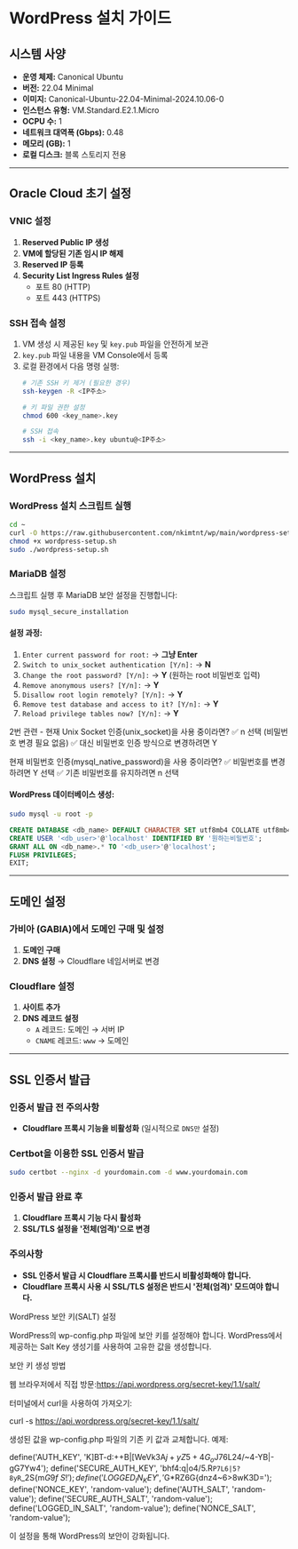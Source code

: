 # WordPress 설치 가이드

## 시스템 사양
- **운영 체제:** Canonical Ubuntu
- **버전:** 22.04 Minimal
- **이미지:** Canonical-Ubuntu-22.04-Minimal-2024.10.06-0
- **인스턴스 유형:** VM.Standard.E2.1.Micro
- **OCPU 수:** 1
- **네트워크 대역폭 (Gbps):** 0.48
- **메모리 (GB):** 1
- **로컬 디스크:** 블록 스토리지 전용

---

## Oracle Cloud 초기 설정

### VNIC 설정
1. **Reserved Public IP 생성**
2. **VM에 할당된 기존 임시 IP 해제**
3. **Reserved IP 등록**
4. **Security List Ingress Rules 설정**
   - 포트 80 (HTTP)
   - 포트 443 (HTTPS)

### SSH 접속 설정
1. VM 생성 시 제공된 `key` 및 `key.pub` 파일을 안전하게 보관
2. `key.pub` 파일 내용을 VM Console에서 등록
3. 로컬 환경에서 다음 명령 실행:
   ```bash
   # 기존 SSH 키 제거 (필요한 경우)
   ssh-keygen -R <IP주소>
   
   # 키 파일 권한 설정
   chmod 600 <key_name>.key
   
   # SSH 접속
   ssh -i <key_name>.key ubuntu@<IP주소>
   ```

---

## WordPress 설치

### WordPress 설치 스크립트 실행
```bash
cd ~
curl -O https://raw.githubusercontent.com/nkimtnt/wp/main/wordpress-setup.sh
chmod +x wordpress-setup.sh
sudo ./wordpress-setup.sh
```

### MariaDB 설정
스크립트 실행 후 MariaDB 보안 설정을 진행합니다:
```bash
sudo mysql_secure_installation
```

#### 설정 과정:
1. `Enter current password for root:` → **그냥 Enter**
2. `Switch to unix_socket authentication [Y/n]:` → **N**
3. `Change the root password? [Y/n]:` → **Y** (원하는 root 비밀번호 입력)
4. `Remove anonymous users? [Y/n]:` → **Y**
5. `Disallow root login remotely? [Y/n]:` → **Y**
6. `Remove test database and access to it? [Y/n]:` → **Y**
7. `Reload privilege tables now? [Y/n]:` → **Y**

2번 관련 - 현재 Unix Socket 인증(unix_socket)을 사용 중이라면?
✅ n 선택 (비밀번호 변경 필요 없음)
✅ 대신 비밀번호 인증 방식으로 변경하려면 Y

현재 비밀번호 인증(mysql_native_password)을 사용 중이라면?
✅ 비밀번호를 변경하려면 Y 선택
✅ 기존 비밀번호를 유지하려면 n 선택

#### WordPress 데이터베이스 생성:
```bash
sudo mysql -u root -p
```
```sql
CREATE DATABASE <db_name> DEFAULT CHARACTER SET utf8mb4 COLLATE utf8mb4_unicode_ci;
CREATE USER '<db_user>'@'localhost' IDENTIFIED BY '원하는비밀번호';
GRANT ALL ON <db_name>.* TO '<db_user>'@'localhost';
FLUSH PRIVILEGES;
EXIT;
```

---

## 도메인 설정

### 가비아 (GABIA)에서 도메인 구매 및 설정
1. **도메인 구매**
2. **DNS 설정** → Cloudflare 네임서버로 변경

### Cloudflare 설정
1. **사이트 추가**
2. **DNS 레코드 설정**
   - `A` 레코드: 도메인 → 서버 IP
   - `CNAME` 레코드: `www` → 도메인

---

## SSL 인증서 발급

### 인증서 발급 전 주의사항
- **Cloudflare 프록시 기능을 비활성화** (일시적으로 `DNS만` 설정)

### Certbot을 이용한 SSL 인증서 발급
```bash
sudo certbot --nginx -d yourdomain.com -d www.yourdomain.com
```

### 인증서 발급 완료 후
1. **Cloudflare 프록시 기능 다시 활성화**
2. **SSL/TLS 설정을 '전체(엄격)'으로 변경**

### 주의사항
- **SSL 인증서 발급 시 Cloudflare 프록시를 반드시 비활성화해야 합니다.**
- **Cloudflare 프록시 사용 시 SSL/TLS 설정은 반드시 '전체(엄격)' 모드여야 합니다.**

WordPress 보안 키(SALT) 설정

WordPress의 wp-config.php 파일에 보안 키를 설정해야 합니다. WordPress에서 제공하는 Salt Key 생성기를 사용하여 고유한 값을 생성합니다.

보안 키 생성 방법

웹 브라우저에서 직접 방문:https://api.wordpress.org/secret-key/1.1/salt/

터미널에서 curl을 사용하여 가져오기:

curl -s https://api.wordpress.org/secret-key/1.1/salt/

생성된 값을 wp-config.php 파일의 기존 키 값과 교체합니다. 예제:

define('AUTH_KEY',         'K]BT-d:++B|[WeVk3A$j+yZ5+4G_o$J76L24/~4-YB|-gG7Yw4');
define('SECURE_AUTH_KEY',  'bhf4:q|o4/5.R`P7L6|5?8yR`_2S{m$G9f~S!');
define('LOGGED_IN_KEY',    '$G*RZ6G{dnz4~6>8wK3D=');
define('NONCE_KEY',        'random-value');
define('AUTH_SALT',        'random-value');
define('SECURE_AUTH_SALT', 'random-value');
define('LOGGED_IN_SALT',   'random-value');
define('NONCE_SALT',       'random-value');

이 설정을 통해 WordPress의 보안이 강화됩니다.
